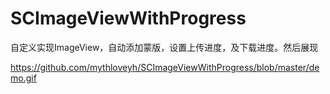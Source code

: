 # SCImageViewWithProgress
自定义实现ImageView，自动添加蒙版，设置上传进度，及下载进度。然后展现

https://github.com/mythloveyh/SCImageViewWithProgress/blob/master/demo.gif